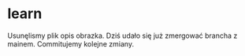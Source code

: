 # learn
Usunęlismy plik opis obrazka.
Dziś udało się już zmergować brancha z mainem.
Commitujemy kolejne zmiany.